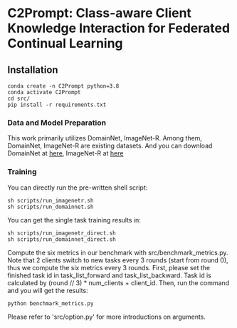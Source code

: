 # C2Prompt: Class-aware Client Knowledge Interaction for Federated Continual Learning







## Installation
```shell
conda create -n C2Prompt python=3.8
conda activate C2Prompt
cd src/
pip install -r requirements.txt
```


### Data and Model Preparation

This work primarily utilizes DomainNet, ImageNet-R. Among them, DomainNet, ImageNet-R are existing datasets. And you can download DomainNet at [here](https://ai.bu.edu/M3SDA/), ImageNet-R at [here](https://github.com/hendrycks/imagenet-r?tab=readme-ov-file)  



### Training
You can directly run the pre-written shell script:
```
sh scripts/run_imagenetr.sh
sh scripts/run_domainnet.sh
```
You can get the single task training results in:
```
sh scripts/run_imagenetr_direct.sh
sh scripts/run_domainnet_direct.sh
```
Compute the six metrics in our benchmark with src/benchmark_metrics.py. Note that 2 clients switch to new tasks every 3 rounds (start from round 0), thus we compute the six metrics every 3 rounds. First, please set the finished task id in task_list_forward and task_list_backward. Task id is calculated by (round // 3) * num_clients + client_id. Then, run the command and you will get the results:
```
python benchmark_metrics.py
```
Please refer to 'src/option.py' for more introductions on arguments.
